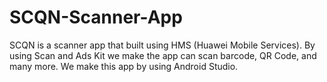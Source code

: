 # SCQN-Scanner-App
SCQN is a scanner app that built using HMS (Huawei Mobile Services). By using Scan and Ads Kit we make the app can scan barcode, QR Code, and many more.
We make this app by using Android Studio.
